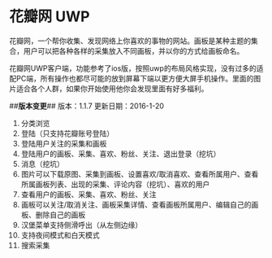 # 花瓣网 UWP
花瓣网，一个帮你收集、发现网络上你喜欢的事物的网站。画板是某种主题的集合，用户可以把各种各样的采集放入不同画板，并以你的方式给画板命名。

花瓣网UWP客户端，功能参考了ios版，按照uwp的布局风格实现，没有过多的适配PC端，所有操作也都尽可能的放到屏幕下端以更方便大屏手机操作。里面的图片适合各个人群，如果你开始使用他你会发现里面有好多福利。

##**版本变更**##
版本：1.1.7
更新日期：2016-1-20
1. 分类浏览
2. 登陆（只支持花瓣账号登陆）
3. 登陆用户关注的采集和画板
4. 登陆用户的画板、采集、喜欢、粉丝、关注、退出登录（挖坑）
5. 消息（挖坑）
6. 图片可以下载原图、采集到画板、设置喜欢/取消喜欢、查看所属用户、查看所属画板列表、出现的采集、评论内容（挖坑）、喜欢的用户
7. 查看用户的画板、采集、喜欢、粉丝、关注
8. 画板可以关注/取消关注、画板采集详情、查看画板所属用户、编辑自己的画板、删除自己的画板
9. 汉堡菜单支持侧滑呼出（从左侧边缘）
10. 支持夜间模式和白天模式
11. 搜索采集

